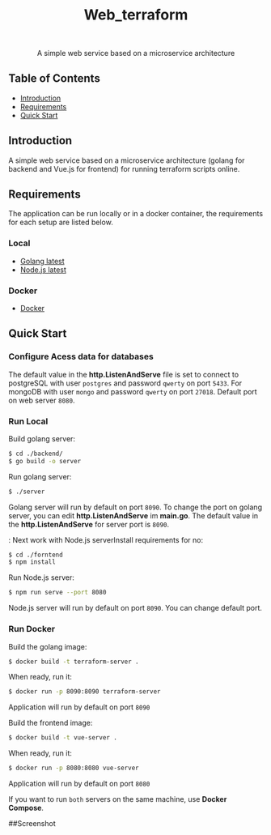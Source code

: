 <h1 align="center"> Web_terraform </h1> <br>

<p align="center">
  A simple web service based on a microservice architecture
</p>


## Table of Contents

- [Introduction](#introduction)
- [Requirements](#requirements)
- [Quick Start](#quick-start)

## Introduction

A simple web service based on a microservice architecture (golang for backend and Vue.js for frontend) for running terraform scripts online.


## Requirements
The application can be run locally or in a docker container, the requirements for each setup are listed below.

### Local
* [Golang latest](https://golang.org/dl/)
* [Node.js latest](https://nodejs.org/en/)

### Docker
* [Docker](https://www.docker.com/get-docker)


## Quick Start

### Configure Acess data for databases

The default value in the __http.ListenAndServe__ file is set to connect to postgreSQL with user `postgres` and password `qwerty` on port `5433`. For mongoDB with user `mongo` and password `qwerty` on port `27018`. Default port on web server `8080`.

### Run Local

Build golang server:
```bash
$ cd ./backend/
$ go build -o server
```
Run golang server:
```bash
$ ./server
```
Golang server will run by default on port `8090`. To change the port on golang server, you can edit __http.ListenAndServe__ im __main.go__. The default value in the __http.ListenAndServe__ for server port is `8090`.

:
Next work with Node.js serverInstall requirements for no:
```bash
$ cd ./forntend
$ npm install
```
Run Node.js server:
```bash
$ npm run serve --port 8080
```
Node.js server will run by default on port `8090`. You can change default port.
### Run Docker

Build the golang image:
```bash
$ docker build -t terraform-server .
```

When ready, run it:
```bash
$ docker run -p 8090:8090 terraform-server
```
Application will run by default on port `8090`


Build the frontend image:
```bash
$ docker build -t vue-server .
```

When ready, run it:
```bash
$ docker run -p 8080:8080 vue-server
```
Application will run by default on port `8080`

If you want to run `both` servers on the same machine, use __Docker Compose__.

##Screenshot
